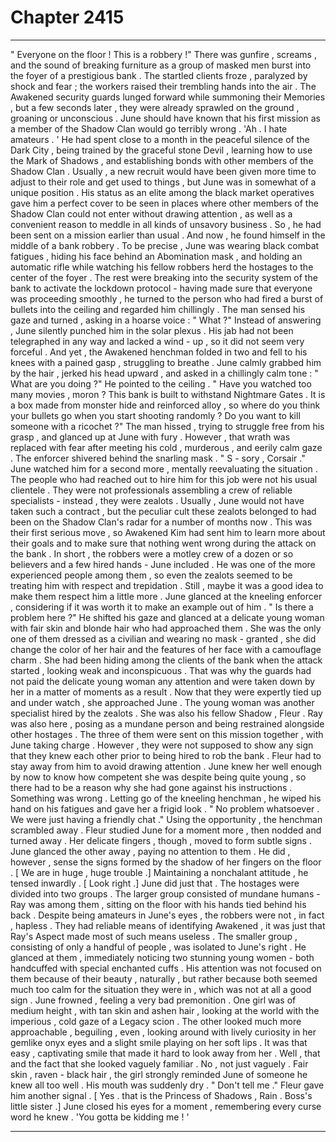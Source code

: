 
# Chapter 2415


---

" Everyone on the floor ! This is a robbery !"
There was gunfire , screams , and the sound of breaking furniture as a group of masked men burst into the foyer of a prestigious bank . The startled clients froze , paralyzed by shock and fear ; the workers raised their trembling hands into the air .
The Awakened security guards lunged forward while summoning their Memories , but a few seconds later , they were already sprawled on the ground , groaning or unconscious .
June should have known that his first mission as a member of the Shadow Clan would go terribly wrong .
'Ah . I hate amateurs . '
He had spent close to a month in the peaceful silence of the Dark City , being trained by the graceful stone Devil , learning how to use the Mark of Shadows , and establishing bonds with other members of the Shadow Clan . Usually , a new recruit would have been given more time to adjust to their role and get used to things , but June was in somewhat of a unique position . His status as an elite among the black market operatives gave him a perfect cover to be seen in places where other members of the Shadow Clan could not enter without drawing attention , as well as a convenient reason to meddle in all kinds of unsavory business .
So , he had been sent on a mission earlier than usual . And now , he found himself in the middle of a bank robbery .
To be precise , June was wearing black combat fatigues , hiding his face behind an Abomination mask , and holding an automatic rifle while watching his fellow robbers herd the hostages to the center of the foyer . The rest were breaking into the security system of the bank to activate the lockdown protocol - having made sure that everyone was proceeding smoothly , he turned to the person who had fired a burst of bullets into the ceiling and regarded him chillingly .
The man sensed his gaze and turned , asking in a hoarse voice :
" What ?"
Instead of answering , June silently punched him in the solar plexus . His jab had not been telegraphed in any way and lacked a wind - up , so it did not seem very forceful . And yet , the Awakened henchman folded in two and fell to his knees with a pained gasp , struggling to breathe .
June calmly grabbed him by the hair , jerked his head upward , and asked in a chillingly calm tone :
" What are you doing ?"
He pointed to the ceiling .
" Have you watched too many movies , moron ? This bank is built to withstand Nightmare Gates . It is a box made from monster hide and reinforced alloy , so where do you think your bullets go when you start shooting randomly ? Do you want to kill someone with a ricochet ?"
The man hissed , trying to struggle free from his grasp , and glanced up at June with fury . However , that wrath was replaced with fear after meeting his cold , murderous , and eerily calm gaze .
The enforcer shivered behind the snarling mask .
" S - sory , Corsair ."
June watched him for a second more , mentally reevaluating the situation . The people who had reached out to hire him for this job were not his usual clientele . They were not professionals assembling a crew of reliable specialists - instead , they were zealots .
Usually , June would not have taken such a contract , but the peculiar cult these zealots belonged to had been on the Shadow Clan's radar for a number of months now . This was their first serious move , so Awakened Kim had sent him to learn more about their goals and to make sure that nothing went wrong during the attack on the bank .
In short , the robbers were a motley crew of a dozen or so believers and a few hired hands - June included . He was one of the more experienced people among them , so even the zealots seemed to be treating him with respect and trepidation . Still , maybe it was a good idea to make them respect him a little more .
June glanced at the kneeling enforcer , considering if it was worth it to make an example out of him .
" Is there a problem here ?"
He shifted his gaze and glanced at a delicate young woman with fair skin and blonde hair who had approached them . She was the only one of them dressed as a civilian and wearing no mask - granted , she did change the color of her hair and the features of her face with a camouflage charm . She had been hiding among the clients of the bank when the attack started , looking weak and inconspicuous . That was why the guards had not paid the delicate young woman any attention and were taken down by her in a matter of moments as a result . Now that they were expertly tied up and under watch , she approached June .
The young woman was another specialist hired by the zealots . She was also his fellow Shadow , Fleur .
Ray was also here , posing as a mundane person and being restrained alongside other hostages . The three of them were sent on this mission together , with June taking charge .
However , they were not supposed to show any sign that they knew each other prior to being hired to rob the bank . Fleur had to stay away from him to avoid drawing attention . June knew her well enough by now to know how competent she was despite being quite young , so there had to be a reason why she had gone against his instructions .
Something was wrong . Letting go of the kneeling henchman , he wiped his hand on his fatigues and gave her a frigid look .
" No problem whatsoever . We were just having a friendly chat ."
Using the opportunity , the henchman scrambled away . Fleur studied June for a moment more , then nodded and turned away . Her delicate fingers , though , moved to form subtle signs . June glanced the other away , paying no attention to them .
He did , however , sense the signs formed by the shadow of her fingers on the floor .
[ We are in huge , huge trouble .]
Maintaining a nonchalant attitude , he tensed inwardly .
[ Look right .]
June did just that .
The hostages were divided into two groups . The larger group consisted of mundane humans - Ray was among them , sitting on the floor with his hands tied behind his back . Despite being amateurs in June's eyes , the robbers were not , in fact , hapless . They had reliable means of identifying Awakened , it was just that Ray's Aspect made most of such means useless .
The smaller group , consisting of only a handful of people , was isolated to June's right . He glanced at them , immediately noticing two stunning young women - both handcuffed with special enchanted cuffs . His attention was not focused on them because of their beauty , naturally , but rather because both seemed much too calm for the situation they were in , which was not at all a good sign .
June frowned , feeling a very bad premonition .
One girl was of medium height , with tan skin and ashen hair , looking at the world with the imperious , cold gaze of a Legacy scion . The other looked much more approachable , beguiling , even , looking around with lively curiosity in her gemlike onyx eyes and a slight smile playing on her soft lips .
It was that easy , captivating smile that made it hard to look away from her . Well , that and the fact that she looked vaguely familiar .
No , not just vaguely .
Fair skin , raven - black hair , the girl strongly reminded June of someone he knew all too well .
His mouth was suddenly dry .
" Don't tell me ."
Fleur gave him another signal .
[ Yes . that is the Princess of Shadows , Rain . Boss's little sister .]
June closed his eyes for a moment , remembering every curse word he knew .
'You gotta be kidding me ! '

---

